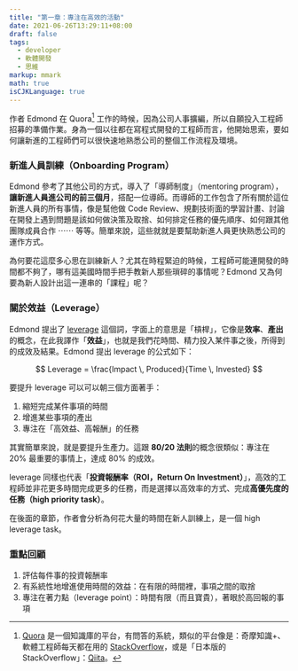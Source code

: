 ```yaml
---
title: "第一章：專注在高效的活動"
date: 2021-06-26T13:29:11+08:00
draft: false
tags:
  - developer
  - 軟體開發
  - 思維
markup: mmark
math: true
isCJKLanguage: true
---
```


作者 Edmond 在 Quora[^quora] 工作的時候，因為公司人事擴編，所以自願投入工程師招募的準備作業。身為一個以往都在寫程式開發的工程師而言，他開始思索，要如何讓新進的工程師們可以很快速地熟悉公司的整個工作流程及環境。

### 新進人員訓練（Onboarding Program）

Edmond 參考了其他公司的方式，導入了「導師制度」（mentoring program），**讓新進人員進公司的前三個月**，搭配一位導師。而導師的工作包含了所有關於這位新進人員的所有事情，像是幫他做 Code Review、規劃技術面的學習計畫、討論在開發上遇到問題是該如何做決策及取捨、如何排定任務的優先順序、如何跟其他團隊成員合作 ⋯⋯ 等等。簡單來說，這些就就是要幫助新進人員更快熟悉公司的運作方式。

[^quora]: [Quora](https://www.quora.com) 是一個知識庫的平台，有問答的系統，類似的平台像是：奇摩知識+、軟體工程師每天都在用的 [StackOverflow](https://stackoverflow.com)，或是「日本版的 StackOverflow」：[Qiita](https://qiita.com/)。

為何要花這麼多心思在訓練新人？尤其在時程緊迫的時候，工程師可能連開發的時間都不夠了，哪有這美國時間手把手教新人那些瑣碎的事情呢？Edmond 又為何要為新人設計出這一連串的「課程」呢？

### 關於效益（Leverage）

Edmond 提出了 [leverage](https://en.wikipedia.org/wiki/Lever) 這個詞，字面上的意思是「槓桿」，它像是**效率**、**產出**的概念，在此我譯作「**效益**」，也就是我們花時間、精力投入某件事之後，所得到的成效及結果。Edmond 提出 leverage 的公式如下：

$$ Leverage = \frac{Impact \, Produced}{Time \, Invested} $$

要提升 leverage 可以可以朝三個方面著手：

1. 縮短完成某件事項的時間
2. 增進某些事項的產出
3. 專注在「高效益、高報酬」的任務

其實簡單來說，就是要提升生產力。這跟 **80/20 法則**的概念很類似：專注在 20% 最重要的事情上，達成 80% 的成效。

leverage 同樣也代表「**投資報酬率（ROI，Return On Investment）**」，高效的工程師並非花更多時間完成更多的任務，而是選擇以高效率的方式、完成**高優先度的任務（high priority task）**。

在後面的章節，作者會分析為何花大量的時間在新人訓練上，是一個 high leverage task。

### 重點回顧

1. 評估每件事的投資報酬率
2. 有系統性地增進使用時間的效益：在有限的時間裡，事項之間的取捨
3. 專注在著力點（leverage point）：時間有限（而且寶貴），著眼於高回報的事項

